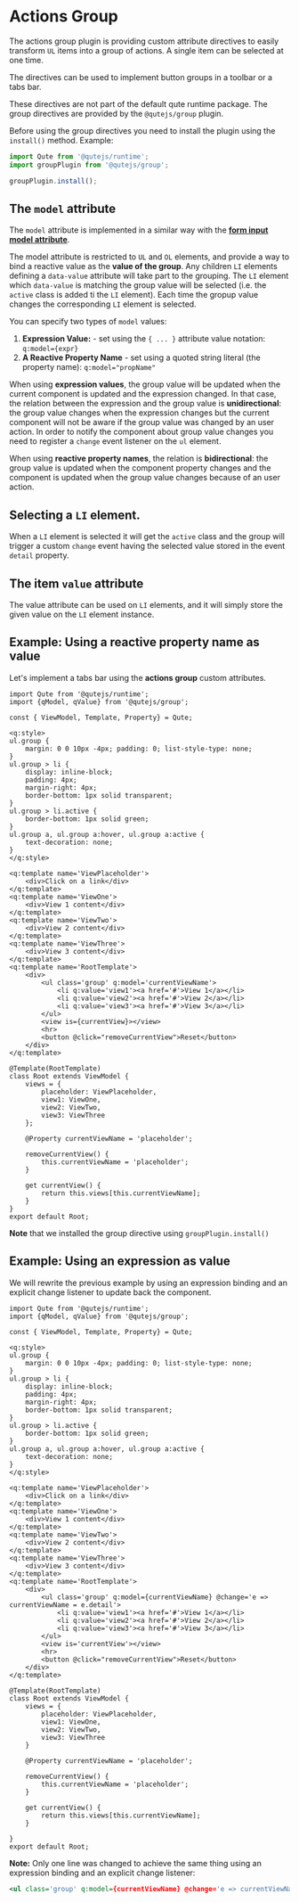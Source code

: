 # Actions Group

The actions group plugin is providing custom attribute directives to easily transform `UL` items into a group of actions. A single item can be selected at one time.

The directives can be used to implement button groups in a toolbar or a tabs bar.

These directives are not part of the default qute runtime package. The group directives are provided by the `@qutejs/group` plugin.

Before using the group directives you need to install the plugin using the `install()` method. Example:

```javascript
import Qute from '@qutejs/runtime';
import groupPlugin from '@qutejs/group';

groupPlugin.install();
```

## The `model` attribute

The `model` attribute is implemented in a similar way with the **[form input model attribute](#/plugins/form)**.

The model attribute is restricted to `UL` and `OL` elements, and provide a way to bind a reactive value as the **value of the group**. Any children `LI` elements defining a `data-value` attribute will take part to the grouping. The `LI` element which `data-value` is matching the group value will be selected (i.e. the `active` class is added ti the `LI` element). Each time the gropup value changes the corresponding `LI` element is selected.

You can specify two types of `model` values:

1. **Expression Value:** - set using the `{ ... }` attribute value notation: `q:model={expr}`
2. **A Reactive Property Name** - set using a quoted string literal (the property name): `q:model="propName"`

When using **expression values**, the group value will be updated when the current component is updated and the expression changed. In that case, the relation between the expression and the group value is **unidirectional**: the group value changes when the expression changes but the current component will not be aware if the group value was changed by an user action.
In order to notify the component about group value changes you need to register a `change` event listener on the `ul` element.

When using **reactive property names**, the relation is **bidirectional**: the group value is updated when the component property changes and the component is updated when the group value changes because of an user action.

## Selecting a `LI` element.

When a `LI` element is selected it will get the `active` class and the group will trigger a custom `change` event having the selected value stored in the event `detail` property.

## The item `value` attribute

The value attribute can be used on `LI` elements, and it will simply store the given value on the `LI` element instance.

## Example: Using a reactive property name as value

Let's implement a tabs bar using the **actions group** custom attributes.

```jsq
import Qute from '@qutejs/runtime';
import {qModel, qValue} from '@qutejs/group';

const { ViewModel, Template, Property} = Qute;

<q:style>
ul.group {
    margin: 0 0 10px -4px; padding: 0; list-style-type: none;
}
ul.group > li {
    display: inline-block;
    padding: 4px;
    margin-right: 4px;
    border-bottom: 1px solid transparent;
}
ul.group > li.active {
    border-bottom: 1px solid green;
}
ul.group a, ul.group a:hover, ul.group a:active {
    text-decoration: none;
}
</q:style>

<q:template name='ViewPlaceholder'>
    <div>Click on a link</div>
</q:template>
<q:template name='ViewOne'>
    <div>View 1 content</div>
</q:template>
<q:template name='ViewTwo'>
    <div>View 2 content</div>
</q:template>
<q:template name='ViewThree'>
    <div>View 3 content</div>
</q:template>
<q:template name='RootTemplate'>
	<div>
		<ul class='group' q:model='currentViewName'>
			<li q:value='view1'><a href='#'>View 1</a></li>
			<li q:value='view2'><a href='#'>View 2</a></li>
			<li q:value='view3'><a href='#'>View 3</a></li>
		</ul>
		<view is={currentView}></view>
		<hr>
		<button @click="removeCurrentView">Reset</button>
	</div>
</q:template>

@Template(RootTemplate)
class Root extends ViewModel {
    views = {
        placeholder: ViewPlaceholder,
        view1: ViewOne,
        view2: ViewTwo,
        view3: ViewThree
    };

	@Property currentViewName = 'placeholder';

    removeCurrentView() {
        this.currentViewName = 'placeholder';
    }

    get currentView() {
        return this.views[this.currentViewName];
    }
}
export default Root;
```

**Note** that we installed the group directive using `groupPlugin.install()`

## Example: Using an expression as value

We will rewrite the previous example by using an expression binding and an explicit change listener to update back the component.

```jsq
import Qute from '@qutejs/runtime';
import {qModel, qValue} from '@qutejs/group';

const { ViewModel, Template, Property} = Qute;

<q:style>
ul.group {
    margin: 0 0 10px -4px; padding: 0; list-style-type: none;
}
ul.group > li {
    display: inline-block;
    padding: 4px;
    margin-right: 4px;
    border-bottom: 1px solid transparent;
}
ul.group > li.active {
    border-bottom: 1px solid green;
}
ul.group a, ul.group a:hover, ul.group a:active {
    text-decoration: none;
}
</q:style>

<q:template name='ViewPlaceholder'>
    <div>Click on a link</div>
</q:template>
<q:template name='ViewOne'>
    <div>View 1 content</div>
</q:template>
<q:template name='ViewTwo'>
    <div>View 2 content</div>
</q:template>
<q:template name='ViewThree'>
    <div>View 3 content</div>
</q:template>
<q:template name='RootTemplate'>
	<div>
		<ul class='group' q:model={currentViewName} @change='e => currentViewName = e.detail'>
			<li q:value='view1'><a href='#'>View 1</a></li>
			<li q:value='view2'><a href='#'>View 2</a></li>
			<li q:value='view3'><a href='#'>View 3</a></li>
		</ul>
		<view is='currentView'></view>
		<hr>
		<button @click="removeCurrentView">Reset</button>
	</div>
</q:template>

@Template(RootTemplate)
class Root extends ViewModel {
    views = {
        placeholder: ViewPlaceholder,
        view1: ViewOne,
        view2: ViewTwo,
        view3: ViewThree
    }

    @Property currentViewName = 'placeholder';

    removeCurrentView() {
        this.currentViewName = 'placeholder';
    }

    get currentView() {
        return this.views[this.currentViewName];
    }

}
export default Root;
```

**Note:** Only one line was changed to achieve the same thing using an expression binding and an explicit change listener:

```xml
<ul class='group' q:model={currentViewName} @change='e => currentViewName = e.detail'>
```
